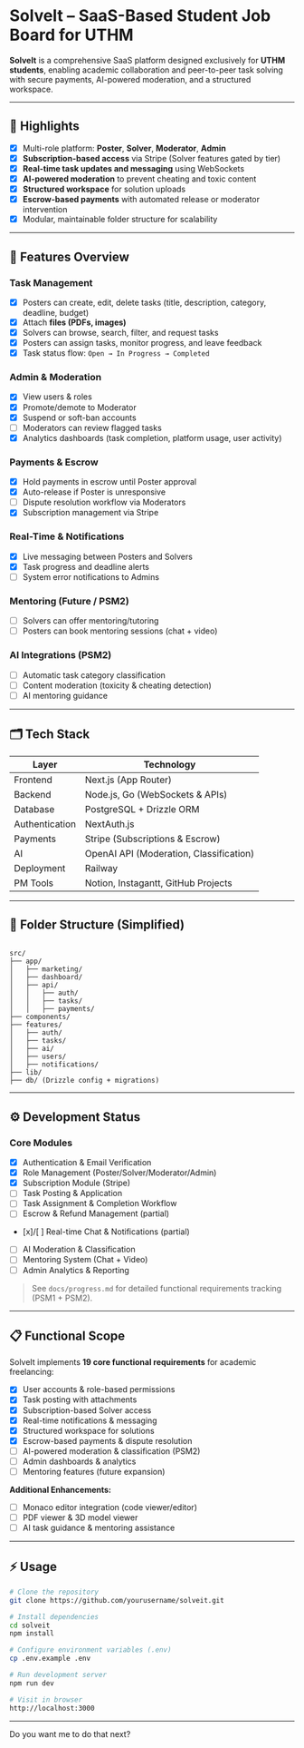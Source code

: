 
# SolveIt – SaaS-Based Student Job Board for UTHM

**SolveIt** is a comprehensive SaaS platform designed exclusively for **UTHM students**, enabling academic collaboration and peer-to-peer task solving with secure payments, AI-powered moderation, and a structured workspace.  

---

## 🌟 Highlights

- [x] Multi-role platform: **Poster**, **Solver**, **Moderator**, **Admin**  
- [x] **Subscription-based access** via Stripe (Solver features gated by tier)  
- [x] **Real-time task updates and messaging** using WebSockets  
- [x] **AI-powered moderation** to prevent cheating and toxic content  
- [x] **Structured workspace** for solution uploads  
- [x] **Escrow-based payments** with automated release or moderator intervention  
- [x] Modular, maintainable folder structure for scalability  

---

## 🚀 Features Overview

### Task Management
- [x] Posters can create, edit, delete tasks (title, description, category, deadline, budget)  
- [x] Attach **files (PDFs, images)**  
- [x] Solvers can browse, search, filter, and request tasks  
- [x] Posters can assign tasks, monitor progress, and leave feedback  
- [x] Task status flow: `Open → In Progress → Completed`  

### Admin & Moderation
- [x] View users & roles  
- [x] Promote/demote to Moderator  
- [x] Suspend or soft-ban accounts  
- [ ] Moderators can review flagged tasks  
- [x] Analytics dashboards (task completion, platform usage, user activity)  

### Payments & Escrow
- [x] Hold payments in escrow until Poster approval  
- [x] Auto-release if Poster is unresponsive  
- [ ] Dispute resolution workflow via Moderators  
- [x] Subscription management via Stripe  

### Real-Time & Notifications
- [x] Live messaging between Posters and Solvers  
- [x] Task progress and deadline alerts  
- [ ] System error notifications to Admins  

### Mentoring (Future / PSM2)
- [ ] Solvers can offer mentoring/tutoring  
- [ ] Posters can book mentoring sessions (chat + video)  

### AI Integrations (PSM2)
- [ ] Automatic task category classification  
- [ ] Content moderation (toxicity & cheating detection)  
- [ ] AI mentoring guidance  

---

## 🗂 Tech Stack

| Layer           | Technology                           |
|-----------------|-------------------------------------|
| Frontend        | Next.js (App Router)                 |
| Backend         | Node.js, Go (WebSockets & APIs)     |
| Database        | PostgreSQL + Drizzle ORM             |
| Authentication  | NextAuth.js                          |
| Payments        | Stripe (Subscriptions & Escrow)     |
| AI              | OpenAI API (Moderation, Classification) |
| Deployment      | Railway                              |
| PM Tools        | Notion, Instagantt, GitHub Projects |

---

## 📂 Folder Structure (Simplified)

```

src/
├── app/
│   ├── marketing/
│   ├── dashboard/
│   ├── api/
│   │   ├── auth/
│   │   ├── tasks/
│   │   ├── payments/
├── components/
├── features/
│   ├── auth/
│   ├── tasks/
│   ├── ai/
│   ├── users/
│   ├── notifications/
├── lib/
├── db/ (Drizzle config + migrations)

````

---

## ⚙️ Development Status

### Core Modules
- [x] Authentication & Email Verification  
- [x] Role Management (Poster/Solver/Moderator/Admin)  
- [x] Subscription Module (Stripe)  
- [ ] Task Posting & Application  
- [ ] Task Assignment & Completion Workflow  
- [ ] Escrow & Refund Management (partial)  
- [x]/[ ] Real-time Chat & Notifications (partial)  
- [ ] AI Moderation & Classification  
- [ ] Mentoring System (Chat + Video)  
- [ ] Admin Analytics & Reporting  

> See `docs/progress.md` for detailed functional requirements tracking (PSM1 + PSM2).  

---

## 📋 Functional Scope

SolveIt implements **19 core functional requirements** for academic freelancing:

- [x] User accounts & role-based permissions  
- [x] Task posting with attachments  
- [x] Subscription-based Solver access  
- [x] Real-time notifications & messaging  
- [x] Structured workspace for solutions  
- [x] Escrow-based payments & dispute resolution  
- [ ] AI-powered moderation & classification (PSM2)  
- [ ] Admin dashboards & analytics  
- [ ] Mentoring features (future expansion)  

**Additional Enhancements:**
- [ ] Monaco editor integration (code viewer/editor)  
- [ ] PDF viewer & 3D model viewer  
- [ ] AI task guidance & mentoring assistance  

---

## ⚡ Usage

```bash
# Clone the repository
git clone https://github.com/yourusername/solveit.git

# Install dependencies
cd solveit
npm install

# Configure environment variables (.env)
cp .env.example .env

# Run development server
npm run dev

# Visit in browser
http://localhost:3000
````

---

Do you want me to do that next?
```
